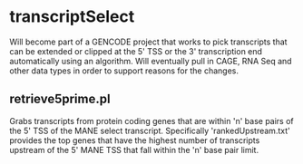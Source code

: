 # transcriptSelect
Will become part of a GENCODE project that works to pick transcripts that can be extended or clipped at the 5' TSS or the 3' transcription end automatically using an algorithm. Will eventually pull in CAGE, RNA Seq and other data types in order to support reasons for the changes. 


## retrieve5prime.pl
Grabs transcripts from protein coding genes that are within 'n' base pairs of the 5' TSS of the MANE select transcript. Specifically 'rankedUpstream.txt' provides the top genes that have the highest number of transcripts upstream of the 5' MANE TSS that fall within the 'n' base pair limit. 
